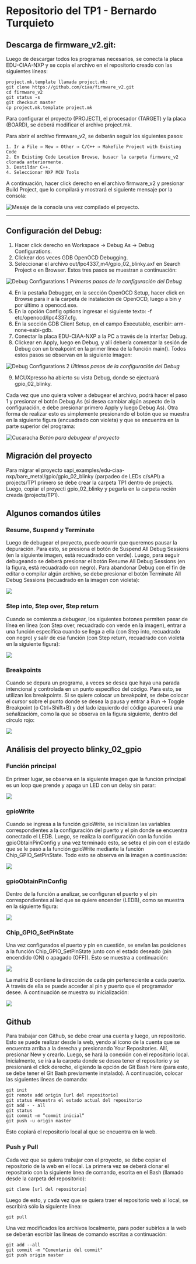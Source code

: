 # Repositorio del TP1 - Bernardo Turquieto

## Descarga de firmware_v2.git:

Luego de descargar todos los programas necesarios, se conecta la placa EDU-CIAA-NXP y se copia el archivo en el repositorio creado con las siguientes líneas:

    project.mk.template llamada project.mk:
    git clone https://github.com/ciaa/firmware_v2.git
    cd firmware_v2
    git status -s
    git checkout master
    cp project.mk.template project.mk

Para configurar el proyecto (PROJECT), el procesador (TARGET) y la placa (BOARD), se deberá modificar el archivo project.mk.

Para abrir el archivo firmware_v2, se deberán seguir los siguientes pasos:

    1. Ir a File → New → Other → C/C++ → Makefile Project with Existing Code
    2. En Existing Code Location Browse, busacr la carpeta firmware_v2 clonada anteriormente.
    3. Destildar C++.
    4. Seleccionar NXP MCU Tools

A continuación, hacer click derecho en el archivo firmware_v2 y presionar Build Project, que lo compilará y mostrará el siguiente mensaje por la consola:

![Mesaje de la consola una vez compilado el proyecto.](https://github.com/DonSatur/TP1/blob/master/Imagenes/im1.jpeg?raw=true)

<!-- blank line -->
-----
<!-- blank line -->

## Configuración del Debug:

1. Hacer click derecho en Workspace → Debug As → Debug Configurations.
2. Clickear dos veces GDB OpenOCD Debugging.
3. Seleccionar el archivo out/lpc4337_m4/gpio_02_blinky.axf en Search Project o en Browser.
Estos tres pasos se muestran a continuación:

![Debug Configurations 1](https://github.com/DonSatur/TP1/blob/master/Imagenes/im2.jpeg?raw=true)
*Primeros pasos de la configuración del Debug*

4. En la pestaña Debugger, en la sección OpenOCD Setup, hacer click en Browse para ir a la carpeta de instalación de OpenOCD, luego a bin y por último a openocd.exe.
5. En la opción Config options ingresar el siguiente texto: -f etc/openocd/lpc4337.cfg.
6. En la sección GDB Client Setup, en el campo Executable, escribir: arm-none-eabi-gdb.
7. Conectar la placa EDU-CIAA-NXP a la PC a través de la interfaz Debug.
8. Clickear en Apply, luego en Debug, y allí debería comenzar la sesión de Debug con un breakpoint en la primer línea de la función main().
Todos estos pasos se observan en la siguiente imagen:

![Debug Configurations 2](https://github.com/DonSatur/TP1/blob/master/Imagenes/im3.jpeg?raw=true)
*Últimos pasos de la configuración del Debug*

9. MCUXpresso ha abierto su vista Debug, donde se ejectuará gpio_02_blinky.

Cada vez que uno quiera volver a debugear el archivo, podrá hacer el paso 1 y presionar el botón Debug As (si desea cambiar algún aspecto de la configuración, e debe presionar primero Apply y luego Debug As). Otra forma de realizar esto es simplemente presionando el botón que se muestra en la siguiente figura (encuadrado con violeta) y que se encuentra en la parte superior del programa:

![Cucaracha](https://github.com/DonSatur/TP1/blob/master/Imagenes/im7.jpeg?raw=true)
*Botón para debugear el proyecto*

## Migración del proyecto

Para migrar el proyecto sapi_examples/edu-ciaa-nxp/bare_metal/gpio/gpio_02_blinky (parpadeo de LEDs c/sAPI) a projects/TP1 primero se debe crear la carpeta TP1 dentro de projects. Luego, copiar el proyecti gpio_02_blinky y pegarla en la carpeta recién creada (projects/TP1).

## Algunos comandos útiles

### Resume, Suspend y Terminate

Luego de debugear el proyecto, puede ocurrir que queremos pausar la depuración. Para esto, se presiona el botón de Suspend All Debug Sessions (en la siguiente imagen, está recuadrado con verde). Luego, para seguir debugeando se deberá presionar el botón Resume All Debug Sessions (en la figura, está recuadrado con negro). Para abandonar Debug con el fin de editar o compilar algún archivo, se debe presionar el botón Terminate All Debug Sessions (recuadrado en la imagen con violeta):

![](https://github.com/DonSatur/TP1/blob/master/Imagenes/terminate.jpg?raw=true)

### Step into, Step over, Step return

Cuando se comienza a debugear, los siguientes botones permiten pasar de línea en línea (con Step over, recuadrado con verde en la imagen), entrar a una función específica cuando se llega a ella (con Step into, recuadrado con negro) y salir de esa función (con Step return, recuadrado con violeta en la siguiente figura):

![](https://github.com/DonSatur/TP1/blob/master/Imagenes/step.jpg?raw=true)


### Breakpoints

Cuando se depura un programa, a veces se desea que haya una parada intencional y controlada en un punto específico del código. Para esto, se utilizan los breakpoints. Si se quiere colocar un breakpoint, se debe colocar el cursor sobre el punto donde se desea la pausa y entrar a Run → Toggle Breakpoint (o Ctrl+Shift+B) y del lado izquierdo del código aparecerá una señalizacióm, como la que se observa en la figura siguiente, dentro del círculo rojo:

![](https://github.com/DonSatur/TP1/blob/master/Imagenes/toggle.jpg?raw=true)


## Análisis del proyecto blinky_02_gpio

### Función principal

En primer lugar, se observa en la siguiente imagen que la función principal es un loop que prende y apaga un LED con un delay sin parar:

![](https://github.com/DonSatur/TP1/blob/master/Imagenes/im4.jpeg?raw=true)


### gpioWrite

Cuando se ingresa a la función gpioWrite, se inicializan las variables correspondientes a la configuración del puerto y el pin donde se encuentra conectado el LEDB. Luego, se realiza la configuración con la función gpioObtainPinConfig y una vez terminado esto, se setea el pin con el estado que se le pasó a la función gpioWrite mediante la función Chip_GPIO_SetPinState. Todo esto se observa en la imagen a continuación:

![](https://github.com/DonSatur/TP1/blob/master/Imagenes/im5.jpeg?raw=true)


### gpioObtainPinConfig

Dentro de la función a analizar, se configuran el puerto y el pin correspondientes al led que se quiere encender (LEDB), como se muestra en la siguiente figura:

![](https://github.com/DonSatur/TP1/blob/master/Imagenes/im6.jpeg?raw=true)


### Chip_GPIO_SetPinState

Una vez configurados el puerto y pin en cuestión, se envían las posiciones a la función Chip_GPIO_SetPinState junto con el estado deseado (pin encendido (ON) o apagado (OFF)). Esto se muestra a continuación:

![](https://github.com/DonSatur/TP1/blob/master/Imagenes/im8.jpeg?raw=true)


La matriz B contiene la dirección de cada pin perteneciente a cada puerto. A través de ella se puede acceder al pin y puerto que el programador desee. A continuación se muestra su inicialización:


![](https://github.com/DonSatur/TP1/blob/master/Imagenes/im9.jpeg?raw=true)


## Github

Para trabajar con Github, se debe crear una cuenta y luego, un repositorio. Esto se puede realizar desde la web, yendo al ícono de la cuenta que se encuentra arriba a la derecha y presionando Your Repositories. Allí, presionar New y crearlo.
Luego, se hará la conexión con el repositorio local. Inicialmente, se irá a la carpeta donde se desea tener el repositorio y se presionará el click derecho, eligiendo la opción de Git Bash Here (para esto, se debe tener el Git Bash previamente instalado). A continuación, colocar las siguientes líneas de comando:

    git init
    git remote add origin [url del repositorio]
    git status #muestra el estado actual del repositorio
    git add - - all
    git status
    git commit –m ”commit inicial”
    git push -u origin master

Esto copiará el repositorio local al que se encuentra en la web.

### Push y Pull
Cada vez que se quiera trabajar con el proyecto, se debe copiar el repositorio de la web en el local. La primera vez se deberá clonar el repositorio con la siguiente línea de comando, escrita en el Bash (llamado desde la carpeta del repositorio):

    git clone [url del repositorio]

Luego de esto, y cada vez que se quiera traer el repositorio web al local, se escribirá sólo la siguiente línea:
    
    git pull

Una vez modificados los archivos localmente, para poder subirlos a la web se deberán escribir las líneas de comando escritas a continuación:

    git add --all
    git commit -m "Comentario del commit"
    git push origin master
